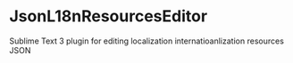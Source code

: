# JsonL18nResourcesEditor
Sublime Text 3 plugin for editing localization internatioanlization resources JSON
